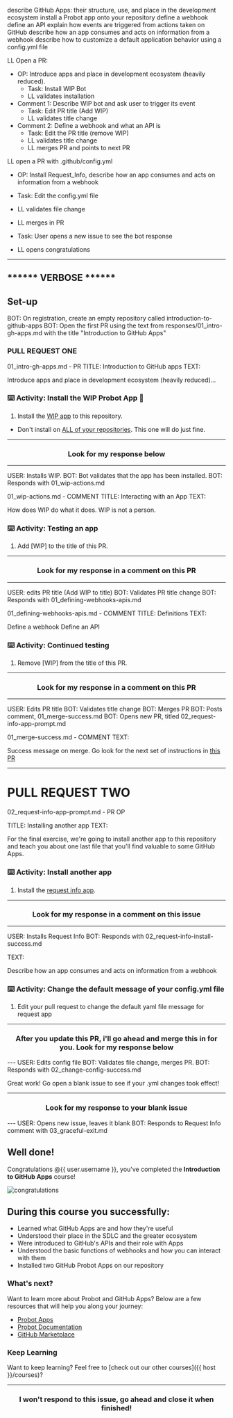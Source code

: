 describe GitHub Apps: their structure, use, and place in the development ecosystem
install a Probot app onto your repository
define a webhook
define an API
explain how events are triggered from actions taken on GitHub
describe how an app consumes and acts on information from a webhook
describe how to customize a default application behavior using a config.yml file


LL Open a PR:
- OP: Introduce apps and place in development ecosystem (heavily reduced).
  - Task: Install WIP Bot
  - LL validates installation
- Comment 1: Describe WIP bot and ask user to trigger its event
  - Task: Edit PR title (Add WIP)
  - LL validates title change
- Comment 2: Define a webhook and what an API is
  - Task: Edit the PR title (remove WIP)
  - LL validates title change
  - LL merges PR and points to next PR

LL open a PR with .github/config.yml
  - OP: Install Request_Info, describe how an app consumes and acts on information from a webhook  
  - Task: Edit the config.yml file
  - LL validates file change
  - LL merges in PR

  - Task: User opens a new issue to see the bot response
  - LL opens congratulations

---------------------
****** VERBOSE ******
---------------------

## Set-up

BOT: On registration, create an empty repository called introduction-to-github-apps
BOT: Open the first PR using the text from responses/01_intro-gh-apps.md with the title "Introduction to GitHub Apps"

### PULL REQUEST ONE

01_intro-gh-apps.md - PR
TITLE: Introduction to GitHub apps
TEXT:

Introduce apps and place in development ecosystem (heavily reduced)...


### :keyboard: Activity: Install the WIP Probot App :tada:

1. Install the [WIP app](https://probot.github.io/apps/wip/) to this repository.
  - Don't install on [ALL of your repositories](https://user-images.githubusercontent.com/13326548/46620238-05dec680-cad9-11e8-8fb6-583dd5d9d5b0.png). This one will do just fine.  

<hr>
<h3 align="center">Look for my response below</h3>

---
USER: Installs WIP.
BOT: Bot validates that the app has been installed.
BOT: Responds with 01_wip-actions.md

01_wip-actions.md - COMMENT
TITLE: Interacting with an App
TEXT:

How does WIP do what it does.
WIP is not a person.

### :keyboard: Activity: Testing an app

1. Add [WIP] to the title of this PR.

<hr>
<h3 align="center">Look for my response in a comment on this PR</h3>

---
USER: edits PR title (Add WIP to title)
BOT: Validates PR title change
BOT: Responds with  01_defining-webhooks-apis.md

01_defining-webhooks-apis.md - COMMENT
TITLE: Definitions
TEXT:

Define a webhook
Define an API

### :keyboard: Activity: Continued testing

1. Remove [WIP] from the title of this PR.

<hr>
<h3 align="center">Look for my response in a comment on this PR</h3>

---
USER: Edits PR title
BOT: Validates title change
BOT: Merges PR
BOT: Posts comment, 01_merge-success.md
BOT: Opens new PR, titled 02_request-info-app-prompt.md

01_merge-success.md - COMMENT
TEXT:

Success message on merge. Go look for the next set of instructions in [this PR](LINK)

---
# PULL REQUEST TWO


02_request-info-app-prompt.md - PR OP

TITLE: Installing another app
TEXT:

For the final exercise, we're going to install another app to this repository and teach you about one last file that you'll find valuable to some GitHub Apps.

### :keyboard: Activity: Install another app  

1. Install the [request info app](https://probot.github.io/apps/request-info/).  

<hr>
<h3 align="center">Look for my response in a comment on this issue</h3>

---
USER: Installs Request Info
BOT: Responds with 02_request-info-install-success.md

TEXT:

Describe how an app consumes and acts on information from a webhook  

### :keyboard: Activity: Change the default message of your config.yml file

1. Edit your pull request to change the default yaml file message for request app

<hr>
<h3 align="center">After you update this PR, i'll go ahead and merge this in for you. Look for my response below</h3>
---
USER: Edits config file
BOT: Validates file change, merges PR.
BOT: Responds with 02_change-config-success.md

Great work! Go open a blank issue to see if your .yml changes took effect!

<hr>
<h3 align="center">Look for my response to your blank issue</h3>
---
USER: Opens new issue, leaves it blank
BOT: Responds to Request Info comment with 03_graceful-exit.md

## Well done!

Congratulations @{{ user.username }}, you've completed the **Introduction to GitHub Apps** course!

![congratulations](https://octodex.github.com/images/welcometocat.png)

## During this course you successfully:

- Learned what GitHub Apps are and how they're useful
- Understood their place in the SDLC and the greater ecosystem
- Were introduced to GitHub's APIs and their role with Apps
- Understood the basic functions of webhooks and how you can interact with them
- Installed two GitHub Probot Apps on our repository


### What's next?

Want to learn more about Probot and GitHub Apps? Below are a few resources that will help you along your journey:
- [Probot Apps](https://probot.github.io/apps/)
- [Probot Documentation](https://probot.github.io/docs/)
- [GitHub Marketplace](https://github.com/marketplace)

### Keep Learning

Want to keep learning? Feel free to [check out our other courses]({{ host }}/courses)?

<hr>
<h3 align="center">I won't respond to this issue, go ahead and close it when finished!</h3>
